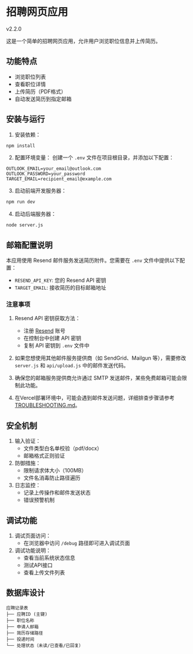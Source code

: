 # 招聘网页应用

v2.2.0

这是一个简单的招聘网页应用，允许用户浏览职位信息并上传简历。

## 功能特点

- 浏览职位列表
- 查看职位详情
- 上传简历（PDF格式）
- 自动发送简历到指定邮箱

## 安装与运行

1. 安装依赖：
```bash
npm install
```

2. 配置环境变量：
创建一个 `.env` 文件在项目根目录，并添加以下配置：
```
OUTLOOK_EMAIL=your_email@outlook.com
OUTLOOK_PASSWORD=your_password
TARGET_EMAIL=recipient_email@example.com
```

3. 启动前端开发服务器：
```bash
npm run dev
```

4. 启动后端服务器：
```bash
node server.js
```

## 邮箱配置说明

本应用使用 Resend 邮件服务发送简历附件。您需要在 `.env` 文件中提供以下配置：

- `RESEND_API_KEY`: 您的 Resend API 密钥
- `TARGET_EMAIL`: 接收简历的目标邮箱地址

### 注意事项

1. Resend API 密钥获取方法：
   - 注册 [Resend](https://resend.com) 账号
   - 在控制台中创建 API 密钥
   - 复制 API 密钥到 `.env` 文件中

2. 如果您想使用其他邮件服务提供商（如 SendGrid、Mailgun 等），需要修改 `server.js` 和 `api/upload.js` 中的邮件发送代码。

3. 确保您的邮箱服务提供商允许通过 SMTP 发送邮件，某些免费邮箱可能会限制此功能。

4. 在Vercel部署环境中，可能会遇到邮件发送问题，详细排查步骤请参考 [TROUBLESHOOTING.md](./TROUBLESHOOTING.md)。

## 安全机制
1. 输入验证：
   - 文件类型白名单校验（pdf/docx）
   - 邮箱格式正则验证
2. 防御措施：
   - 限制请求体大小（100MB）
   - 文件名消毒防止路径遍历
3. 日志监控：
   - 记录上传操作和邮件发送状态
   - 错误预警机制

## 调试功能

1. 调试页面访问：
   - 在浏览器中访问 `/debug` 路径即可进入调试页面
2. 调试功能说明：
   - 查看当前系统状态信息
   - 测试API接口
   - 查看上传文件列表

## 数据库设计
```
应聘记录表
├── 应聘ID (主键)
├── 职位名称
├── 申请人邮箱
├── 简历存储路径
├── 投递时间
└── 处理状态（未读/已查看/已回复）
```
